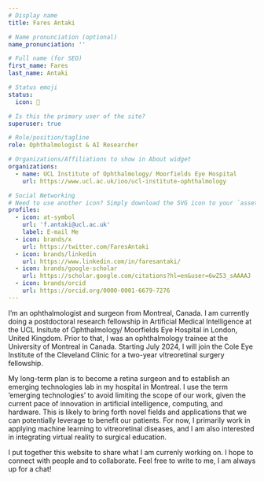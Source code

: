 ```yaml
---
# Display name
title: Fares Antaki

# Name pronunciation (optional)
name_pronunciation: ''

# Full name (for SEO)
first_name: Fares
last_name: Antaki

# Status emoji
status:
  icon: 🤖

# Is this the primary user of the site?
superuser: true

# Role/position/tagline
role: Ophthalmologist & AI Researcher

# Organizations/Affiliations to show in About widget
organizations:
  - name: UCL Institute of Ophthalmology/ Moorfields Eye Hospital
    url: https://www.ucl.ac.uk/ioo/ucl-institute-ophthalmology

# Social Networking
# Need to use another icon? Simply download the SVG icon to your `assets/media/icons/` folder.
profiles:
  - icon: at-symbol
    url: 'f.antaki@ucl.ac.uk'
    label: E-mail Me
  - icon: brands/x
    url: https://twitter.com/FaresAntaki
  - icon: brands/linkedin
    url: https://www.linkedin.com/in/faresantaki/
  - icon: brands/google-scholar
    url: https://scholar.google.com/citations?hl=en&user=6wZ53_sAAAAJ
  - icon: brands/orcid
    url: https://orcid.org/0000-0001-6679-7276
---
```


I’m an ophthalmologist and surgeon from Montreal, Canada. I am currently doing a postdoctoral research fellowship in Artificial Medical Intelligence at the UCL Insitute of Ophthalmology/ Moorfields Eye Hospital in London, United Kingdom. Prior to that, I was an ophthalmology trainee at the University of Montreal in Canada. Starting July 2024, I will join the Cole Eye Institute of the Cleveland Clinic for a two-year vitreoretinal surgery fellowship.

My long-term plan is to become a retina surgeon and to establish an emerging technologies lab in my hospital in Montreal. I use the term ’emerging technologies’ to avoid limiting the scope of our work, given the current pace of innovation in artificial intelligence, computing, and hardware. This is likely to bring forth novel fields and applications that we can potentially leverage to benefit our patients. For now, I primarily work in applying machine learning to vitreoretinal diseases, and I am also interested in integrating virtual reality to surgical education.

I put together this website to share what I am currenly working on. I hope to connect with people and to collaborate. Feel free to write to me, I am always up for a chat!
